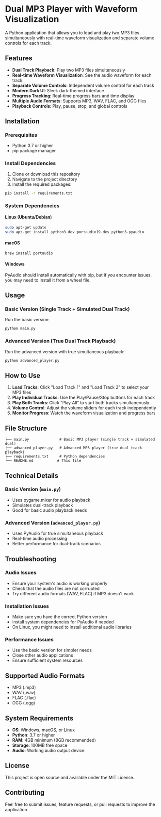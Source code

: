 # Dual MP3 Player with Waveform Visualization

A Python application that allows you to load and play two MP3 files simultaneously with real-time waveform visualization and separate volume controls for each track.

## Features

- **Dual Track Playback**: Play two MP3 files simultaneously
- **Real-time Waveform Visualization**: See the audio waveform for each track
- **Separate Volume Controls**: Independent volume control for each track
- **Modern Dark UI**: Sleek dark-themed interface
- **Progress Tracking**: Real-time progress bars and time display
- **Multiple Audio Formats**: Supports MP3, WAV, FLAC, and OGG files
- **Playback Controls**: Play, pause, stop, and global controls

## Installation

### Prerequisites

- Python 3.7 or higher
- pip package manager

### Install Dependencies

1. Clone or download this repository
2. Navigate to the project directory
3. Install the required packages:

```bash
pip install -r requirements.txt
```

### System Dependencies

#### Linux (Ubuntu/Debian)
```bash
sudo apt-get update
sudo apt-get install python3-dev portaudio19-dev python3-pyaudio
```

#### macOS
```bash
brew install portaudio
```

#### Windows
PyAudio should install automatically with pip, but if you encounter issues, you may need to install it from a wheel file.

## Usage

### Basic Version (Single Track + Simulated Dual Track)

Run the basic version:
```bash
python main.py
```

### Advanced Version (True Dual Track Playback)

Run the advanced version with true simultaneous playback:
```bash
python advanced_player.py
```

## How to Use

1. **Load Tracks**: Click "Load Track 1" and "Load Track 2" to select your MP3 files
2. **Play Individual Tracks**: Use the Play/Pause/Stop buttons for each track
3. **Play Both Tracks**: Click "Play All" to start both tracks simultaneously
4. **Volume Control**: Adjust the volume sliders for each track independently
5. **Monitor Progress**: Watch the waveform visualization and progress bars

## File Structure

```
├── main.py              # Basic MP3 player (single track + simulated dual)
├── advanced_player.py   # Advanced MP3 player (true dual track playback)
├── requirements.txt     # Python dependencies
└── README.md           # This file
```

## Technical Details

### Basic Version (`main.py`)
- Uses pygame.mixer for audio playback
- Simulates dual-track playback
- Good for basic audio playback needs

### Advanced Version (`advanced_player.py`)
- Uses PyAudio for true simultaneous playback
- Real-time audio processing
- Better performance for dual-track scenarios

## Troubleshooting

### Audio Issues
- Ensure your system's audio is working properly
- Check that the audio files are not corrupted
- Try different audio formats (WAV, FLAC) if MP3 doesn't work

### Installation Issues
- Make sure you have the correct Python version
- Install system dependencies for PyAudio if needed
- On Linux, you might need to install additional audio libraries

### Performance Issues
- Use the basic version for simpler needs
- Close other audio applications
- Ensure sufficient system resources

## Supported Audio Formats

- MP3 (.mp3)
- WAV (.wav)
- FLAC (.flac)
- OGG (.ogg)

## System Requirements

- **OS**: Windows, macOS, or Linux
- **Python**: 3.7 or higher
- **RAM**: 4GB minimum (8GB recommended)
- **Storage**: 100MB free space
- **Audio**: Working audio output device

## License

This project is open source and available under the MIT License.

## Contributing

Feel free to submit issues, feature requests, or pull requests to improve the application.